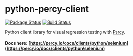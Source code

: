 # python-percy-client

[![Package Status](https://img.shields.io/pypi/v/percy.svg)](https://pypi.python.org/pypi/percy)
[![Build Status](https://travis-ci.org/percy/python-percy-client.svg?branch=master)](https://travis-ci.org/percy/python-percy-client)

Python client library for visual regression testing with [Percy](https://percy.io).

#### Docs here: [https://percy.io/docs/clients/python/selenium](https://percy.io/docs/clients/python/selenium)
